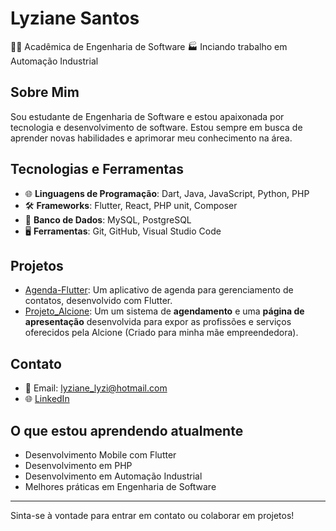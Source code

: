 # Lyziane Santos

👩‍🎓 Acadêmica de Engenharia de Software
🏭 Inciando trabalho em Automação Industrial

## Sobre Mim

Sou estudante de Engenharia de Software e estou apaixonada por tecnologia e desenvolvimento de software. Estou sempre em busca de aprender novas habilidades e aprimorar meu conhecimento na área.

## Tecnologias e Ferramentas

- 🌐 **Linguagens de Programação**: Dart, Java, JavaScript, Python, PHP
- 🛠️ **Frameworks**: Flutter, React, PHP unit, Composer
- 💾 **Banco de Dados**: MySQL, PostgreSQL
- 🖥️ **Ferramentas**: Git, GitHub, Visual Studio Code

## Projetos

- [Agenda-Flutter](https://github.com/LyzianeeSantos/Agenda-Flutter): Um aplicativo de agenda para gerenciamento de contatos, desenvolvido com Flutter.
- [Projeto_Alcione](https://github.com/LyzianeeSantos/Projeto_Alcione): Um um sistema de **agendamento** e uma **página de apresentação** desenvolvida para expor as profissões e serviços oferecidos pela Alcione (Criado para minha mãe empreendedora).

## Contato

- 📧 Email: lyziane_lyzi@hotmail.com
- 🌐 [LinkedIn](https://br.linkedin.com/in/lyziane-santos-4205751b4)

## O que estou aprendendo atualmente

- Desenvolvimento Mobile com Flutter
- Desenvolvimento em PHP
- Desenvolvimento em Automação Industrial
- Melhores práticas em Engenharia de Software


---

Sinta-se à vontade para entrar em contato ou colaborar em projetos!

